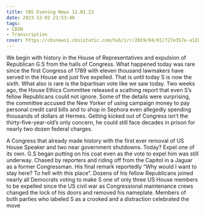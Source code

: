 ```yaml
---
title: CBS Evening News 12.01.23
date: 2023-12-02 21:53:48
tags:
- CBSN
- Transcription
cover: https://cbsnews1.cbsistatic.com/hub/i/r/2019/04/01/727e357a-a126-4138-a2c5-4d3222669d57/thumbnail/640x360/3ff2761028dc5c65cc4f07acd54bcd5c/cbsn2-logo-1920x1080.jpg
---
```

We begin with history in the House of Representatives and expulsion of Republican G.S from the halls of Congress. What happened today was rare since the first Congress of 1789 with eleven thousand lawmakers have served in the House and just five expelled. That is until today S is now the sixth. What also is rare is the bipartisan vote like we saw today. Two weeks ago, the House Ethics Committee released a scathing report that even S’s fellow Republicans could not ignore. Some of the details were surprising, the committee accused the New Yorker of using campaign money to pay personal credit card bills and to shop in Sephora even allegedly spending thousands of dollars at Hermes. Getting kicked out of Congress isn’t the thirty-five-year-old’s only concern, he could still face decades in prison for nearly two dozen federal charges. 

A Congress that already made history with the first ever removal of US House Speaker and two near government shutdowns. Today? Expel one of its own. G.S began putting on his coat even as the vote to expel him was still underway. Chased by reporters and riding off from the Capitol in a Jaguar as a former Congressman. His final remark reportedly “Why would I want to stay here? To hell with this place”. Dozens of his fellow Republicans joined nearly all Democrats voting to make S one of only three US House members to be expelled since the US civil war as Congressional maintenance crews changed the lock of his doors and removed his nameplate. Members of both parties who labeled S as a crooked and a distraction celebrated the move
